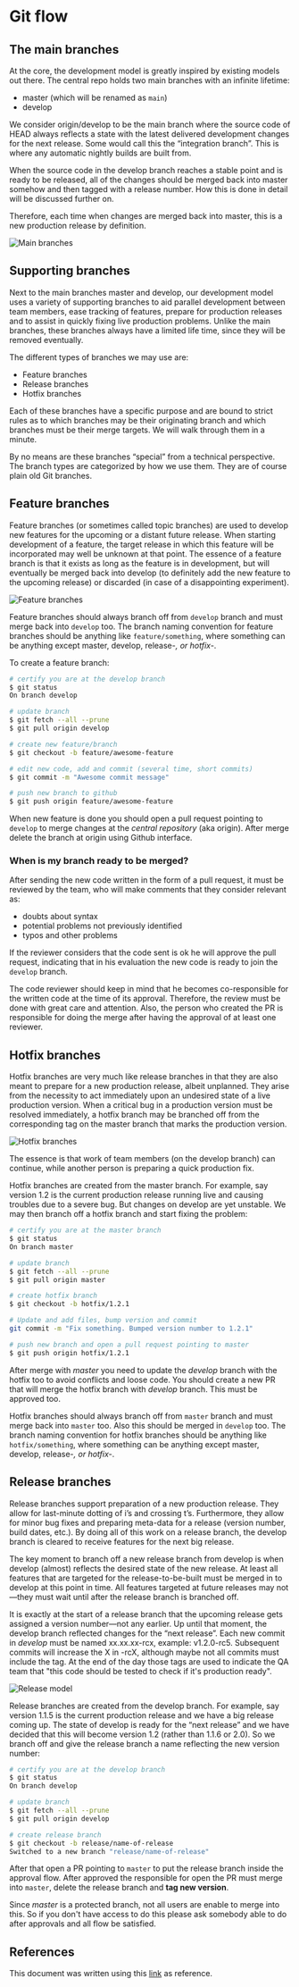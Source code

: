 # Git flow

## The main branches

At the core, the development model is greatly inspired by existing models out there. 
The central repo holds two main branches with an infinite lifetime:

* master (which will be renamed as `main`) 
* develop

We consider origin/develop to be the main branch where the source code of HEAD always 
reflects a state with the latest delivered development changes for the next release. 
Some would call this the “integration branch”. This is where any automatic nightly 
builds are built from.

When the source code in the develop branch reaches a stable point and is ready to be 
released, all of the changes should be merged back into master somehow and then tagged 
with a release number. How this is done in detail will be discussed further on.

Therefore, each time when changes are merged back into master, this is a new production 
release by definition. 

![Main branches](img/main-branches.png "Main branches")

## Supporting branches

Next to the main branches master and develop, our development model uses a variety of 
supporting branches to aid parallel development between team members, ease tracking of 
features, prepare for production releases and to assist in quickly fixing live production 
problems. Unlike the main branches, these branches always have a limited life time, 
since they will be removed eventually.

The different types of branches we may use are:

* Feature branches
* Release branches
* Hotfix branches

Each of these branches have a specific purpose and are bound to strict rules as to which 
branches may be their originating branch and which branches must be their merge targets. We 
will walk through them in a minute.

By no means are these branches “special” from a technical perspective. The branch types are 
categorized by how we use them. They are of course plain old Git branches.

## Feature branches

Feature branches (or sometimes called topic branches) are used to develop new features for 
the upcoming or a distant future release. When starting development of a feature, the target 
release in which this feature will be incorporated may well be unknown at that point. The 
essence of a feature branch is that it exists as long as the feature is in development, 
but will eventually be merged back into develop (to definitely add the new feature to 
the upcoming release) or discarded (in case of a disappointing experiment).

![Feature branches](img/feature-branch.png "Feature branch")

Feature branches should always branch off from `develop` branch and must merge back into
`develop` too. The branch naming convention for feature branches should be anything like
`feature/something`, where something can be anything except master, develop, release-*, 
or hotfix-*.

To create a feature branch:

```bash
# certify you are at the develop branch
$ git status                       
On branch develop

# update branch
$ git fetch --all --prune
$ git pull origin develop

# create new feature/branch
$ git checkout -b feature/awesome-feature

# edit new code, add and commit (several time, short commits)
$ git commit -m "Awesome commit message"

# push new branch to github
$ git push origin feature/awesome-feature
```

When new feature is done you should open a pull request pointing to `develop` to 
merge changes at the *central repository* (aka origin). After merge delete the branch
at origin using Github interface. 

### When is my branch ready to be merged?

After sending the new code written in the form of a pull request, it must be reviewed 
by the team, who will make comments that they consider relevant as:

* doubts about syntax
* potential problems not previously identified
* typos and other problems

If the reviewer considers that the code sent is ok he will approve the pull request, 
indicating that in his evaluation the new code is ready to join the `develop` branch.

The code reviewer should keep in mind that he becomes co-responsible for the written 
code at the time of its approval. Therefore, the review must be done with great care 
and attention. Also, the person who created the PR is responsible for doing the merge 
after having the approval of at least one reviewer.

## Hotfix branches

Hotfix branches are very much like release branches in that they are also meant to 
prepare for a new production release, albeit unplanned. They arise from the necessity 
to act immediately upon an undesired state of a live production version. When a 
critical bug in a production version must be resolved immediately, a hotfix branch may 
be branched off from the corresponding tag on the master branch that marks the 
production version.

![Hotfix branches](img/hotfix-branches.png "Hotfix branches")

The essence is that work of team members (on the develop branch) can continue, while 
another person is preparing a quick production fix.

Hotfix branches are created from the master branch. For example, say version 1.2 is 
the current production release running live and causing troubles due to a severe bug. 
But changes on develop are yet unstable. We may then branch off a hotfix branch and 
start fixing the problem:

```bash
# certify you are at the master branch
$ git status                       
On branch master

# update branch
$ git fetch --all --prune
$ git pull origin master

# create hotfix branch
$ git checkout -b hotfix/1.2.1

# Update and add files, bump version and commit
git commit -m "Fix something. Bumped version number to 1.2.1"

# push new branch and open a pull request pointing to master
$ git push origin hotfix/1.2.1
```

After merge with *master* you need to update the *develop* branch with the hotfix too
to avoid conflicts and loose code. You should create a new PR that will merge the 
hotfix branch with *develop* branch. This must be approved too. 

Hotfix branches should always branch off from `master` branch and must merge back into
`master` too. Also this should be merged in `develop` too. The branch naming convention 
for hotfix branches should be anything like `hotfix/something`, where something can be 
anything except master, develop, release-*, or hotfix-*.

## Release branches

Release branches support preparation of a new production release. They allow for 
last-minute dotting of i’s and crossing t’s. Furthermore, they allow for minor bug fixes 
and preparing meta-data for a release (version number, build dates, etc.). By doing all 
of this work on a release branch, the develop branch is cleared to receive features for 
the next big release.

The key moment to branch off a new release branch from develop is when develop (almost) 
reflects the desired state of the new release. At least all features that are targeted 
for the release-to-be-built must be merged in to develop at this point in time. All 
features targeted at future releases may not—they must wait until after the release 
branch is branched off.

It is exactly at the start of a release branch that the upcoming release gets assigned 
a version number—not any earlier. Up until that moment, the develop branch reflected 
changes for the “next release”. Each new commit in *develop* must be named xx.xx.xx-rcx,
example: v1.2.0-rc5. Subsequent commits will increase the X in -rcX, although maybe not 
all commits must include the tag. At the end of the day those tags are used to indicate 
the QA team that "this code should be tested to check if it's production ready".

![Release model](img/release-branch.png "Release model")

Release branches are created from the develop branch. For example, say version 
1.1.5 is the current production release and we have a big release coming up. The 
state of develop is ready for the “next release” and we have decided that this will 
become version 1.2 (rather than 1.1.6 or 2.0). So we branch off and give the release 
branch a name reflecting the new version number:

```bash
# certify you are at the develop branch
$ git status                       
On branch develop

# update branch
$ git fetch --all --prune
$ git pull origin develop

# create release branch
$ git checkout -b release/name-of-release
Switched to a new branch "release/name-of-release"
```

After that open a PR pointing to `master` to put the release branch inside the 
approval flow. After approved the responsible for open the PR must merge into `master`,
delete the release branch and **tag new version**. 

Since *master* is a protected branch, not all users are enable to merge into this. So
if you don't have access to do this please ask somebody able to do after approvals and
all flow be satisfied. 

## References

This document was written using this [link](https://nvie.com/posts/a-successful-git-branching-model/#supporting-branches)
as reference. 


